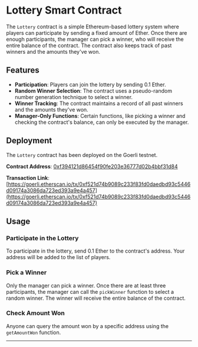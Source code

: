 # Lottery Smart Contract

The `Lottery` contract is a simple Ethereum-based lottery system where players can participate by sending a fixed amount of Ether. Once there are enough participants, the manager can pick a winner, who will receive the entire balance of the contract. The contract also keeps track of past winners and the amounts they've won.

## Features

- **Participation**: Players can join the lottery by sending 0.1 Ether.
- **Random Winner Selection**: The contract uses a pseudo-random number generation technique to select a winner.
- **Winner Tracking**: The contract maintains a record of all past winners and the amounts they've won.
- **Manager-Only Functions**: Certain functions, like picking a winner and checking the contract's balance, can only be executed by the manager.

## Deployment

The `Lottery` contract has been deployed on the Goerli testnet.

**Contract Address**: [0xf394121d86454f90fe203e36777d02b4bbf31d84](https://goerli.etherscan.io/address/0xf394121d86454f90fe203e36777d02b4bbf31d84)

**Transaction Link**: [https://goerli.etherscan.io/tx/0xf521d74b9089c233f83fd0daedbd93c5446d09174a3086da723ed393a9e4a457](https://goerli.etherscan.io/tx/0xf521d74b9089c233f83fd0daedbd93c5446d09174a3086da723ed393a9e4a457)

## Usage

### Participate in the Lottery

To participate in the lottery, send 0.1 Ether to the contract's address. Your address will be added to the list of players.

### Pick a Winner

Only the manager can pick a winner. Once there are at least three participants, the manager can call the `pickWinner` function to select a random winner. The winner will receive the entire balance of the contract.

### Check Amount Won

Anyone can query the amount won by a specific address using the `getAmountWon` function.

---

